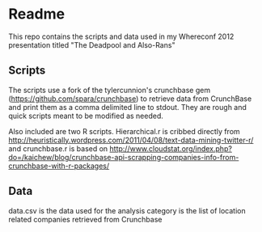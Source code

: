 # Readme #

This repo contains the scripts and data used in my Whereconf 2012 presentation titled "The Deadpool and Also-Rans"

## Scripts ##

The scripts use a fork of the tylercunnion's crunchbase gem (https://github.com/spara/crunchbase) to retrieve data from CrunchBase and print them as a comma delimited line to stdout. They are rough and quick scripts meant to be modified as needed.

Also included are two R scripts. Hierarchical.r is cribbed directly from http://heuristically.wordpress.com/2011/04/08/text-data-mining-twitter-r/ and crunchbase.r is based on http://www.cloudstat.org/index.php?do=/kaichew/blog/crunchbase-api-scrapping-companies-info-from-crunchbase-with-r-packages/

## Data ##

data.csv is the data used for the analysis
category is the list of location related companies retrieved from Crunchbase
